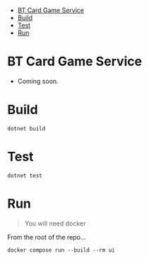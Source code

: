 <!-- TOC -->
* [BT Card Game Service](#bt-card-game-service)
* [Build](#build)
* [Test](#test)
* [Run](#run)
<!-- TOC -->

# BT Card Game Service
- Coming soon.

# Build
```
dotnet build
```

# Test
```
dotnet test
```

# Run
> You will need docker

From the root of the repo...
```
docker compose run --build --rm ui
```